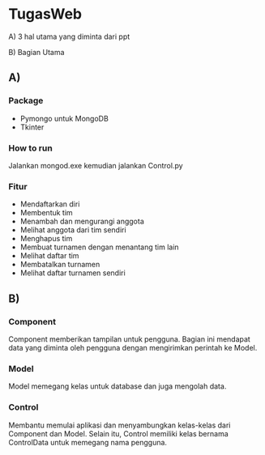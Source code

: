 # TugasWeb
A) 3 hal utama yang diminta dari ppt

B) Bagian Utama
## **A)**
### **Package**
* Pymongo untuk MongoDB
* Tkinter

### **How to run**
Jalankan mongod.exe kemudian jalankan Control.py

### **Fitur**
* Mendaftarkan diri
* Membentuk tim
* Menambah dan mengurangi anggota
* Melihat anggota dari tim sendiri
* Menghapus tim
* Membuat turnamen dengan menantang tim lain
* Melihat daftar tim
* Membatalkan turnamen
* Melihat daftar turnamen sendiri

## **B)**
### Component
Component memberikan tampilan untuk pengguna. Bagian ini mendapat data yang diminta oleh pengguna
dengan mengirimkan perintah ke Model.
### Model
Model memegang kelas untuk database dan juga mengolah data.
### Control
Membantu memulai aplikasi dan menyambungkan kelas-kelas dari Component dan Model. Selain itu, Control memiliki
kelas bernama ControlData untuk memegang nama pengguna.
